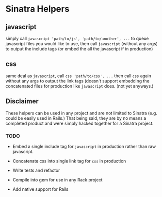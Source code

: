 # Sinatra Helpers

## javascript

simply call `javascript 'path/to/js', 'path/to/another', ...` to queue
javascript files you would like to use, then call `javascript` (without
any args) to output the include tags (or embed the all the javascript if
in production)

## css

same deal as `javascript`, call `css 'path/to/css', ...` then call `css`
again without any args to output the link tags (doesn't support embedding
the concatenated files for production like `javascript` does. (not yet
anyways.)

## Disclaimer

These helpers can be used in any project and are not limited to Sinatra (e.g. could be easily used in Rails.) That being said, they are by no means a completed product and were simply hacked together for a Sinatra project.

### TODO

* Embed a single include tag for `javascript` in production rather than raw javascript.

* Concatenate css into single link tag for `css` in production

* Write tests and refactor

* Compile into gem for use in any Rack project

* Add native support for Rails


